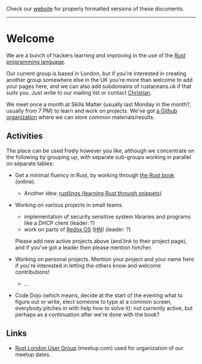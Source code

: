 Check our [website](http://rustaceans.uk/) for
properly formatted versions of these documents.

---

# Welcome

We are a bunch of hackers learning and improving in the use of the
[Rust programming language](https://www.rust-lang.org/).

Our current group is based in London, but if you're interested in
creating another group somewhere else in the UK you're more than
welcome to add your pages here, and we can also add subdomains of
rustaceans.uk if that suits you. Just write to our mailing list or
contact [Christian](users/Christian_Jaeger.md).

We meet once a month at Skills Matter (usually last Monday in the
month?, usually from 7 PM) to learn and work on projects. We've got [a
Github organization](https://github.com/LondonRustLearners/) where we
can store common materials/results.<!-- XXX sep wiki page on that topic? well Wiki.md page?-->  <!-- XXX mention mailing list + IRC -->


## Activities

The place can be used freely however you like, although we concentrate
on the following by grouping up, with separate sub-groups working in
parallel on separate tables:

* Get a minimal fluency in Rust, by working through [the Rust
  book](http://doc.rust-lang.org/book/) (online).
    * Another idea: [rustlings (learning Rust through snippets)](https://github.com/carols10cents/rustlings)

* Working on various projects in small teams. 

    * implementation of security sensitive system libraries and
      programs like a DHCP client (leader: ?)
    * work on parts of [Redox OS](http://www.redox-os.org/)
      ([HN](https://news.ycombinator.com/item?id=10295187)) (leader: ?)

  Please add new active projects above (and link to their project
  page), and if you've got a leader then please mention him/her.

* Working on personal projects. Mention your project and your name
  here if you're interested in letting the others know and welcome
  contributions!

    * ...

* Code Dojo (which means, decide at the start of the evening what to
  figure out or write, elect someone to type at a common screen,
  everybody pitches in with help how to solve it): not currently
  active, but perhaps as a continuation after we're done with the
  book?


## Links

* [Rust London User
  Group](http://www.meetup.com/Rust-London-User-Group/) (meetup.com)
  used for organization of our meetup dates.
